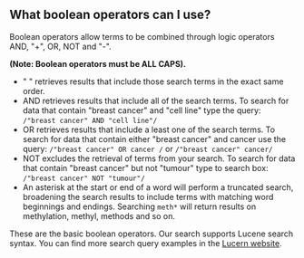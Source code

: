## What boolean operators can I use?

Boolean operators allow terms to be combined through logic operators AND, "+", OR, NOT and "-".

**(Note: Boolean operators must be ALL CAPS).**

* " " retrieves results that include those search terms in the exact same order.  
* AND retrieves results that include all of the search terms. To search for data that contain "breast cancer" and "cell line" type the query: `/"breast cancer" AND "cell line"/`
* OR retrieves results that include a least one of the search terms. To search for data that contain either "breast cancer" and cancer use the query: `/"breast cancer" OR cancer /` or `/"breast cancer" cancer/`
* NOT excludes the retrieval of terms from your search. To search for data that contain "breast cancer" but not "tumour" type to search box: `/"breast cancer" NOT "tumour"/`
* An asterisk at the start or end of a word will perform a truncated search, broadening the search results to include terms with matching word beginnings and endings. Searching `meth*` will return results on methylation, methyl, methods and so on.

These are the basic boolean operators. Our search supports Lucene search syntax. You can find more search query examples in the [Lucern website](https://lucene.apache.org/core/2_9_4/queryparsersyntax.html).
